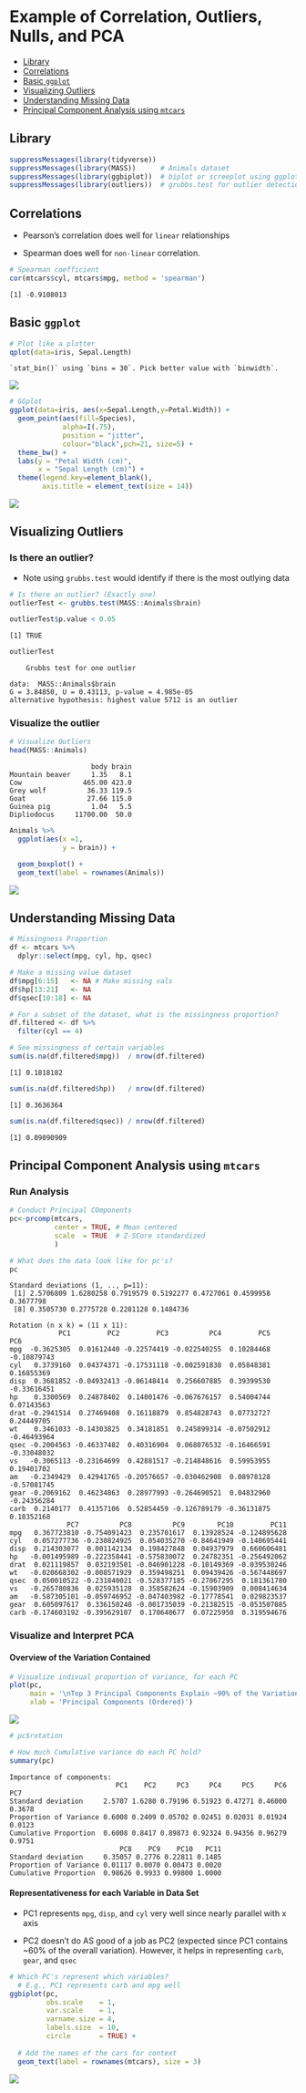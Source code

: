Example of Correlation, Outliers, Nulls, and PCA
================

-   <a href="#library" id="toc-library">Library</a>
-   <a href="#correlations" id="toc-correlations">Correlations</a>
-   <a href="#basic-ggplot" id="toc-basic-ggplot">Basic
    <code>ggplot</code></a>
-   <a href="#visualizing-outliers"
    id="toc-visualizing-outliers">Visualizing Outliers</a>
-   <a href="#understanding-missing-data"
    id="toc-understanding-missing-data">Understanding Missing Data</a>
-   <a href="#principal-component-analysis-using-mtcars"
    id="toc-principal-component-analysis-using-mtcars">Principal Component
    Analysis using <code>mtcars</code></a>

## Library

``` r
suppressMessages(library(tidyverse)) 
suppressMessages(library(MASS))      # Animals dataset
suppressMessages(library(ggbiplot))  # biplot or screeplot using ggplot
suppressMessages(library(outliers))  # grubbs.test for outlier detection
```

## Correlations

-   Pearson’s correlation does well for `linear` relationships

<!-- -->

-   Spearman does well for `non-linear` correlation.

``` r
# Spearman coefficient
cor(mtcars$cyl, mtcars$mpg, method = 'spearman')
```

    [1] -0.9108013

## Basic `ggplot`

``` r
# Plot like a plotter
qplot(data=iris, Sepal.Length)
```

    `stat_bin()` using `bins = 30`. Pick better value with `binwidth`.

![](README_files/figure-gfm/unnamed-chunk-6-1.png)

``` r
# GGplot
ggplot(data=iris, aes(x=Sepal.Length,y=Petal.Width)) + 
  geom_point(aes(fill=Species), 
             alpha=I(.75),                               
             position = "jitter",                        
             colour="black",pch=21, size=5) +
  theme_bw() +
  labs(y = "Petal Width (cm)",
       x = "Sepal Length (cm)") +
  theme(legend.key=element_blank(),
        axis.title = element_text(size = 14))
```

![](README_files/figure-gfm/unnamed-chunk-6-2.png)

## Visualizing Outliers

### Is there an outlier?

-   Note using `grubbs.test` would identify if there is the most
    outlying data

``` r
# Is there an outlier? (Exactly one)
outlierTest <- grubbs.test(MASS::Animals$brain)

outlierTest$p.value < 0.05
```

    [1] TRUE

``` r
outlierTest
```


        Grubbs test for one outlier

    data:  MASS::Animals$brain
    G = 3.84850, U = 0.43113, p-value = 4.985e-05
    alternative hypothesis: highest value 5712 is an outlier

### Visualize the outlier

``` r
# Visualize Outliers
head(MASS::Animals)
```

                        body brain
    Mountain beaver     1.35   8.1
    Cow               465.00 423.0
    Grey wolf          36.33 119.5
    Goat               27.66 115.0
    Guinea pig          1.04   5.5
    Dipliodocus     11700.00  50.0

``` r
Animals %>%
  ggplot(aes(x =1,
             y = brain)) +

  geom_boxplot() +
  geom_text(label = rownames(Animals))
```

![](README_files/figure-gfm/unnamed-chunk-10-1.png)

## Understanding Missing Data

``` r
# Missingness Proportion
df <- mtcars %>%
  dplyr::select(mpg, cyl, hp, qsec)

# Make a missing value dataset
df$mpg[6:15]   <- NA # Make missing vals
df$hp[13:21]   <- NA 
df$qsec[10:18] <- NA

# For a subset of the dataset, what is the missingness proportion?
df.filtered <- df %>%
  filter(cyl == 4)

# See missingness of certain variables
sum(is.na(df.filtered$mpg))  / nrow(df.filtered)
```

    [1] 0.1818182

``` r
sum(is.na(df.filtered$hp))   / nrow(df.filtered)
```

    [1] 0.3636364

``` r
sum(is.na(df.filtered$qsec)) / nrow(df.filtered)
```

    [1] 0.09090909

## Principal Component Analysis using `mtcars`

### Run Analysis

``` r
# Conduct Principal COmponents
pc<-prcomp(mtcars,
           center = TRUE, # Mean centered  
           scale  = TRUE  # Z-SCore standardized
           )

# What does the data look like for pc's?
pc
```

    Standard deviations (1, .., p=11):
     [1] 2.5706809 1.6280258 0.7919579 0.5192277 0.4727061 0.4599958 0.3677798
     [8] 0.3505730 0.2775728 0.2281128 0.1484736

    Rotation (n x k) = (11 x 11):
                PC1         PC2         PC3          PC4         PC5         PC6
    mpg  -0.3625305  0.01612440 -0.22574419 -0.022540255  0.10284468 -0.10879743
    cyl   0.3739160  0.04374371 -0.17531118 -0.002591838  0.05848381  0.16855369
    disp  0.3681852 -0.04932413 -0.06148414  0.256607885  0.39399530 -0.33616451
    hp    0.3300569  0.24878402  0.14001476 -0.067676157  0.54004744  0.07143563
    drat -0.2941514  0.27469408  0.16118879  0.854828743  0.07732727  0.24449705
    wt    0.3461033 -0.14303825  0.34181851  0.245899314 -0.07502912 -0.46493964
    qsec -0.2004563 -0.46337482  0.40316904  0.068076532 -0.16466591 -0.33048032
    vs   -0.3065113 -0.23164699  0.42881517 -0.214848616  0.59953955  0.19401702
    am   -0.2349429  0.42941765 -0.20576657 -0.030462908  0.08978128 -0.57081745
    gear -0.2069162  0.46234863  0.28977993 -0.264690521  0.04832960 -0.24356284
    carb  0.2140177  0.41357106  0.52854459 -0.126789179 -0.36131875  0.18352168
                  PC7          PC8          PC9        PC10         PC11
    mpg   0.367723810 -0.754091423  0.235701617  0.13928524 -0.124895628
    cyl   0.057277736 -0.230824925  0.054035270 -0.84641949 -0.140695441
    disp  0.214303077  0.001142134  0.198427848  0.04937979  0.660606481
    hp   -0.001495989 -0.222358441 -0.575830072  0.24782351 -0.256492062
    drat  0.021119857  0.032193501 -0.046901228 -0.10149369 -0.039530246
    wt   -0.020668302 -0.008571929  0.359498251  0.09439426 -0.567448697
    qsec  0.050010522 -0.231840021 -0.528377185 -0.27067295  0.181361780
    vs   -0.265780836  0.025935128  0.358582624 -0.15903909  0.008414634
    am   -0.587305101 -0.059746952 -0.047403982 -0.17778541  0.029823537
    gear  0.605097617  0.336150240 -0.001735039 -0.21382515 -0.053507085
    carb -0.174603192 -0.395629107  0.170640677  0.07225950  0.319594676

### Visualize and Interpret PCA

#### Overview of the Variation Contained

``` r
# Visualize indivual proportion of variance, for each PC
plot(pc, 
     main = '\nTop 3 Principal Components Explain ~90% of the Variation\nin the Real Data',
     xlab = 'Principal Components (Ordered)')
```

![](README_files/figure-gfm/unnamed-chunk-16-1.png)

``` r
# pc$rotation

# How much Cumulative variance do each PC hold?
summary(pc) 
```

    Importance of components:
                              PC1    PC2     PC3     PC4     PC5     PC6    PC7
    Standard deviation     2.5707 1.6280 0.79196 0.51923 0.47271 0.46000 0.3678
    Proportion of Variance 0.6008 0.2409 0.05702 0.02451 0.02031 0.01924 0.0123
    Cumulative Proportion  0.6008 0.8417 0.89873 0.92324 0.94356 0.96279 0.9751
                               PC8    PC9    PC10   PC11
    Standard deviation     0.35057 0.2776 0.22811 0.1485
    Proportion of Variance 0.01117 0.0070 0.00473 0.0020
    Cumulative Proportion  0.98626 0.9933 0.99800 1.0000

#### Representativeness for each Variable in Data Set

-   PC1 represents `mpg`, `disp`, and `cyl` very well since nearly
    parallel with x axis

-   PC2 doesn’t do AS good of a job as PC2 (expected since PC1 contains
    \~60% of the overall variation). However, it helps in representing
    `carb`, `gear`, and `qsec`

``` r
# Which PC's represent which variables?
  # E.g., PC1 represents carb and mpg well
ggbiplot(pc,
         obs.scale    = 1, 
         var.scale    = 1, 
         varname.size = 4, 
         labels.size  = 10, 
         circle       = TRUE) +
  
  # Add the names of the cars for context
  geom_text(label = rownames(mtcars), size = 3)
```

![](README_files/figure-gfm/unnamed-chunk-18-1.png)
